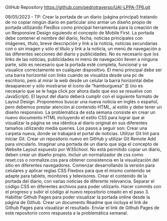 GitHub Repository
https://github.com/pedrotraverso/UAI-LPPA-TP6.git

09/05/2023 - TP:
Crear la portada de un diario (página principal) tratando de no copiar ningún diario en particular sino armar un diseño propio de portada utilizando FlexBox como principal herramienta para la creación de un Responsive Design siguiendo el concepto de Mobile First. La portada debe contener el nombre del diario, fecha, noticias principales con imágenes, título, breve descripción y link a la noticia, noticias secundarias con o sin imagen y sólo el título y link a la noticia, un menú de navegación a las diferentes secciones del diario y publicidades. No es necesario que los links de las noticias, publicidades ni menú de navegación lleven a ninguna parte, sólo es necesario que la portada esté completa, funcional y se visualice correctamente en cualquier dispositivo. El menú principal debe ser una barra horizontal con links cuando se visualiza desde una pc de escritorio, pero al mirar la web desde un celular la barra horizontal debe desaparecer y sólo mostrarse el ícono de “hamburguesa” ☰ (no es necesario que se le haga click por ahora dado que eso se resuelve con JavaScript).
El layout del diario deberá cumplir con el siguiente formato de Layout Design .Proponemos buscar una nueva noticia en inglés o español, pero debemos prestar atención al contenido HTML, al estilo y debe tener un diseño responsivo. La problemática de esta semana consiste en crear un nuevo documento HTML incluyendo el estilo CSS para lograr que al visualizar la página se vea idéntica al diario original en sus diferentes tamaños utilizando media queries.
Los pasos a seguir son: 
Crear una carpeta nueva, donde se trabajará el portal de noticias.
Utilizar Git Init para iniciar Git.
Crear un repositorio nuevo en GitHub y utilizar Git Remote Add para vincularlo.
Imaginar una portada de un diario que siga el concepto de Website Layout expuesto por W3School. No está permitido copiar un diario, deben crear un diseño propio.
Incluir un normalizador de css como reset.css o normalize.css para obtener consistencia en la visualización del sitio en diferentes navegadores.
Comenzar desarrollando la versión para celulares y aplicar reglas CSS Flexbox para que el mismo contenido se adapte para tablets, monitores y televisores. 
Crear el contenido de la portada del diario, con varias noticias de diferente relevancia.
Separar el código CSS en diferentes archivos para poder utilizarlo.
Hacer commits con el progreso y subir el código al nuevo repositorio creado en el paso 3.
Habilitar Github Pages para poder visualizar la portada online desde la página de Github.
Crear un documento Readme que incluya el link de Github Pages para visualizar el resultado.
Enviar el link de Github Pages de este repositorio como respuesta a la problemática semanal.